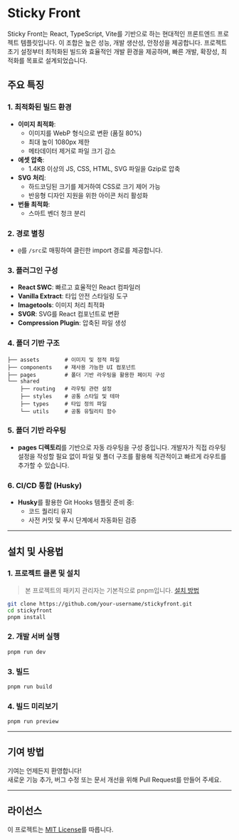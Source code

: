 # Sticky Front

Sticky Front는 React, TypeScript, Vite를 기반으로 하는 현대적인 프론트엔드 프로젝트 템플릿입니다. 이 조합은 높은 성능, 개발 생산성, 안정성을 제공합니다. 프로젝트 초기 설정부터 최적화된 빌드와 효율적인 개발 환경을 제공하며, 빠른 개발, 확장성, 최적화를 목표로 설계되었습니다.

## 주요 특징

### 1. 최적화된 빌드 환경
- **이미지 최적화**:
  - 이미지를 WebP 형식으로 변환 (품질 80%)
  - 최대 높이 1080px 제한
  - 메타데이터 제거로 파일 크기 감소
- **에셋 압축**:
  - 1.4KB 이상의 JS, CSS, HTML, SVG 파일을 Gzip로 압축
- **SVG 처리**:
  - 하드코딩된 크기를 제거하여 CSS로 크기 제어 가능
  - 반응형 디자인 지원을 위한 아이콘 처리 활성화
- **번들 최적화**:
  - 스마트 벤더 청크 분리

### 2. 경로 별칭
- `@`를 `/src`로 매핑하여 클린한 import 경로를 제공합니다.

### 3. 플러그인 구성
- **React SWC**: 빠르고 효율적인 React 컴파일러
- **Vanilla Extract**: 타입 안전 스타일링 도구
- **Imagetools**: 이미지 처리 최적화
- **SVGR**: SVG를 React 컴포넌트로 변환
- **Compression Plugin**: 압축된 파일 생성

### 4. 폴더 기반 구조
```plaintext
├── assets        # 이미지 및 정적 파일
├── components    # 재사용 가능한 UI 컴포넌트
├── pages         # 폴더 기반 라우팅을 활용한 페이지 구성
└── shared
    ├── routing   # 라우팅 관련 설정
    ├── styles    # 공통 스타일 및 테마
    ├── types     # 타입 정의 파일
    └── utils     # 공통 유틸리티 함수
```

### 5. 폴더 기반 라우팅
- **pages 디렉토리**를 기반으로 자동 라우팅을 구성 중입니다. 개발자가 직접 라우팅 설정을 작성할 필요 없이 파일 및 폴더 구조를 활용해 직관적이고 빠르게 라우트를 추가할 수 있습니다.

### 6. CI/CD 통합 (Husky)
- **Husky**를 활용한 Git Hooks 템플릿 준비 중:
    - 코드 퀄리티 유지
    - 사전 커밋 및 푸시 단계에서 자동화된 검증

---

## 설치 및 사용법

### 1. 프로젝트 클론 및 설치
> 본 프로젝트의 패키지 관리자는 기본적으로 pnpm입니다. [설치 방법](https://pnpm.io/installation)
```bash
git clone https://github.com/your-username/stickyfront.git
cd stickyfront
pnpm install
```

### 2. 개발 서버 실행
```bash
pnpm run dev
```

### 3. 빌드
```bash
pnpm run build
```

### 4. 빌드 미리보기
```bash
pnpm run preview
```

---

## 기여 방법
기여는 언제든지 환영합니다!  
새로운 기능 추가, 버그 수정 또는 문서 개선을 위해 Pull Request를 만들어 주세요.

---

## 라이선스
이 프로젝트는 [MIT License](LICENSE)를 따릅니다.